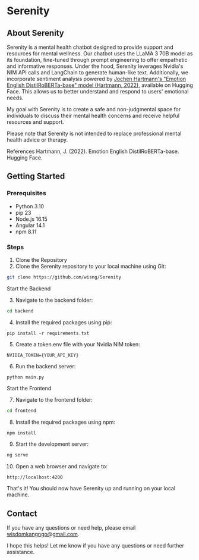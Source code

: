 # Serenity

## About Serenity
Serenity is a mental health chatbot designed to provide support and resources for mental wellness. Our chatbot uses the LLaMA 3 70B model as its foundation, fine-tuned through prompt engineering to offer empathetic and informative responses.
Under the hood, Serenity leverages Nvidia's NIM API calls and LangChain to generate human-like text. Additionally, we incorporate sentiment analysis powered by [Jochen Hartmann's "Emotion English DistilRoBERTa-base" model (Hartmann, 2022)](https://huggingface.co/j-hartmann/emotion-english-distilroberta-base), available on Hugging Face. This allows us to better understand and respond to users' emotional needs.

My goal with Serenity is to create a safe and non-judgmental space for individuals to discuss their mental health concerns and receive helpful resources and support.

Please note that Serenity is not intended to replace professional mental health advice or therapy.

References
Hartmann, J. (2022). Emotion English DistilRoBERTa-base. Hugging Face.

## Getting Started
### Prerequisites 
- Python 3.10
- pip 23
- Node.js 16.15
- Angular 14.1
- npm 8.11

### Steps

1. Clone the Repository
2. Clone the Serenity repository to your local machine using Git:

``` Bash
git clone https://github.com/wisng/Serenity
```

Start the Backend

3. Navigate to the backend folder:

```Bash
cd backend
```

4. Install the required packages using pip:

``` Shell
pip install -r requirements.txt
```

5. Create a token.env file with your Nvidia NIM token:

``` NVIDIA_TOKEN={YOUR_API_KEY} ```

6. Run the backend server:

``` Shell
python main.py
```

Start the Frontend

7. Navigate to the frontend folder:

``` Bash
cd frontend
```

8. Install the required packages using npm:

``` Bash
npm install
```

9. Start the development server:

``` Bash
ng serve
```

10. Open a web browser and navigate to:

``` http://localhost:4200 ```

That's it! You should now have Serenity up and running on your local machine.

## Contact
If you have any questions or need help, please email wisdomkangngo@gmail.com.

I hope this helps! Let me know if you have any questions or need further assistance.
